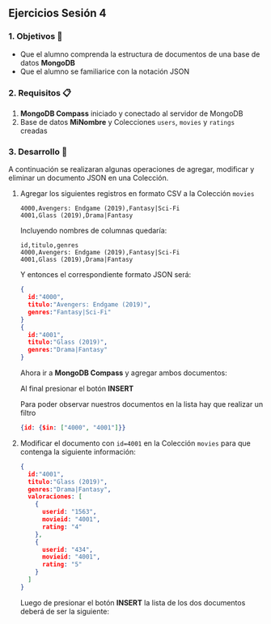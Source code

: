 ## Ejercicios Sesión 4

### 1. Objetivos :dart:
- Que el alumno comprenda la estructura de documentos de una base de datos __MongoDB__
- Que el alumno se familiarice con la notación JSON

### 2. Requisitos :clipboard:
1. __MongoDB Compass__ iniciado y conectado al servidor de MongoDB
1. Base de datos __MiNombre__ y Colecciones `users`, `movies` y `ratings` creadas

### 3. Desarrollo :rocket:
A continuación se realizaran algunas operaciones de agregar, modificar y eliminar un documento JSON en una Colección.

1. Agregar los siguientes registros en formato CSV a la Colección `movies`

   ```csv
   4000,Avengers: Endgame (2019),Fantasy|Sci-Fi
   4001,Glass (2019),Drama|Fantasy
   ```
   Incluyendo nombres de columnas quedaría:
   ```csv
   id,titulo,genres
   4000,Avengers: Endgame (2019),Fantasy|Sci-Fi
   4001,Glass (2019),Drama|Fantasy
   ```
   Y entonces el correspondiente formato JSON será:
   ```json
   {
     id:"4000",
     titulo:"Avengers: Endgame (2019)",
     genres:"Fantasy|Sci-Fi"
   }
   {
     id:"4001",
     titulo:"Glass (2019)",
     genres:"Drama|Fantasy"
   }
   ```
   Ahora ir a __MongoDB Compass__ y agregar ambos documentos:

   

   Al final presionar el botón __INSERT__

   Para poder observar nuestros documentos en la lista hay que realizar un filtro
   ```json
   {id: {$in: ["4000", "4001"]}}
   ```


1. Modificar el documento con `id=4001` en la Colección `movies` para que contenga la siguiente información:

   ```json
   {
     id:"4001",
     titulo:"Glass (2019)",
     genres:"Drama|Fantasy",
     valoraciones: [
       {
         userid: "1563",
         movieid: "4001",
         rating: "4"
       },
       {
         userid: "434",
         movieid: "4001",
         rating: "5"
       }
     ]
   }
   ```
   Luego de presionar el botón __INSERT__ la lista de los dos documentos deberá de ser la siguiente:

   
